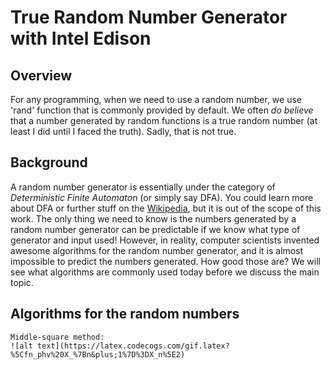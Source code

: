 # True Random Number Generator with Intel Edison

## Overview
For any programming, when we need to use a random number, we use 'rand' function that is commonly provided by default. We often _do believe_ that a number generated by random functions is a true random number (at least I did until I faced the truth). Sadly, that is not true.

## Background
A random number generator is essentially under the category of _Deterministic Finite Automaton_ (or simply say DFA). You could learn more about DFA or further stuff on the [Wikipedia](https://en.wikipedia.org/wiki/Deterministic_finite_automaton), but it is out of the scope of this work. The only thing we need to know is the numbers generated by a random number generator can be predictable if we know what type of generator and input used! However, in reality, computer scientists invented awesome algorithms for the random number generator, and it is almost impossible to predict the numbers generated. How good those are? We will see what algorithms are commonly used today before we discuss the main topic.

## Algorithms for the random numbers
	Middle-square method: 
	![alt text](https://latex.codecogs.com/gif.latex?%5Cfn_phv%20X_%7Bn&plus;1%7D%3DX_n%5E2)
